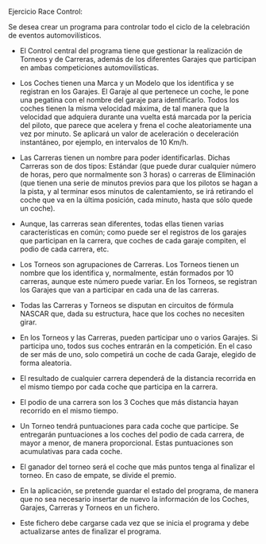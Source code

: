 Ejercicio Race Control: 

Se desea crear un programa para controlar todo el ciclo de la celebración de eventos automovilísticos.

* El Control central del programa tiene que gestionar la realización de Torneos y de Carreras, además de los diferentes Garajes que participan en ambas competiciones automovilísticas.

* Los Coches tienen una Marca y un Modelo que los identifica y se registran en los Garajes. El Garaje al que pertenece un coche, le pone una pegatina con el nombre del garaje para identificarlo. Todos los coches tienen la misma velocidad máxima, de tal manera que la velocidad que adquiera durante una vuelta está marcada por la pericia del piloto, que parece que acelera y frena el coche aleatoriamente una vez por minuto. Se aplicará un valor de aceleración o deceleración instantáneo, por ejemplo, en intervalos de 10 Km/h.

* Las Carreras tienen un nombre para poder identificarlas. Dichas Carreras son de dos tipos: Estándar (que puede durar cualquier número de horas, pero que normalmente son 3 horas) o carreras de Eliminación (que tienen una serie de minutos previos para que los pilotos se hagan a la pista, y al terminar esos minutos de calentamiento, se irá retirando el coche que va en la última posición, cada minuto, hasta que sólo quede un coche).

* Aunque, las carreras sean diferentes, todas ellas tienen varias características en común; como puede ser el registros de los garajes que participan en la carrera, que coches de cada garaje compiten, el podio de cada carrera, etc.

* Los Torneos son agrupaciones de Carreras. Los Torneos tienen un nombre que los identifica y, normalmente, están formados por 10 carreras, aunque este número puede variar. En los Torneos, se registran los Garajes que van a participar en cada una de las carreras.

* Todas las Carreras y Torneos se disputan en circuitos de fórmula NASCAR que, dada su estructura, hace que los coches no necesiten girar.

* En los Torneos y las Carreras, pueden participar uno o varios Garajes. Si participa uno, todos sus coches entrarán en la competición. En el caso de ser más de uno, solo competirá un coche de cada Garaje, elegido de forma aleatoria.

* El resultado de cualquier carrera dependerá de la distancia recorrida en el mismo tiempo por cada coche que participa en la carrera.

* El podio de una carrera son los 3 Coches que más distancia hayan recorrido en el mismo tiempo.

* Un Torneo tendrá puntuaciones para cada coche que participe. Se entregarán puntuaciones a los coches del podio de cada carrera, de mayor a menor, de manera proporcional. Estas puntuaciones son acumulativas para cada coche.

* El ganador del torneo será el coche que más puntos tenga al finalizar el torneo. En caso de empate, se divide el premio.

* En la aplicación, se pretende guardar el estado del programa, de manera que no sea necesario insertar de nuevo la información de los Coches, Garajes, Carreras y Torneos en un fichero.

* Este fichero debe cargarse cada vez que se inicia el programa y debe actualizarse antes de finalizar el programa.